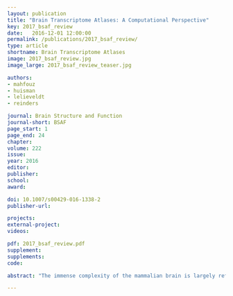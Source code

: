 ```yaml
---
layout: publication
title: "Brain Transcriptome Atlases: A Computational Perspective"
key: 2017_bsaf_review
date:   2016-12-01 12:00:00
permalink: /publications/2017_bsaf_review/
type: article
shortname: Brain Transcriptome Atlases
image: 2017_bsaf_review.jpg
image_large: 2017_bsaf_review_teaser.jpg

authors:
- mahfouz
- huisman
- lelieveldt
- reinders

journal: Brain Structure and Function
journal-short: BSAF
page_start: 1
page_end: 24
chapter:
volume: 222
issue:
year: 2016
editor:
publisher:
school:
award:

doi: 10.1007/s00429-016-1338-2
publisher-url:

projects:
external-project:
videos:

pdf: 2017_bsaf_review.pdf
supplement:
supplements:
code:

abstract: "The immense complexity of the mammalian brain is largely reflected in the underlying molecular signatures of its billions of cells. Brain transcriptome atlases provide valuable insights into gene expression patterns across different brain areas throughout the course of development. Such atlases allow researchers to probe the molecular mechanisms which define neuronal identities, neuroanatomy, and patterns of connectivity. Despite the immense effort put into generating such atlases, to answer fundamental questions in neuroscience, an even greater effort is needed to develop methods to probe the resulting high-dimensional multivariate data. We provide a comprehensive overview of the various computational methods used to analyze brain transcriptome atlases."

---
```

